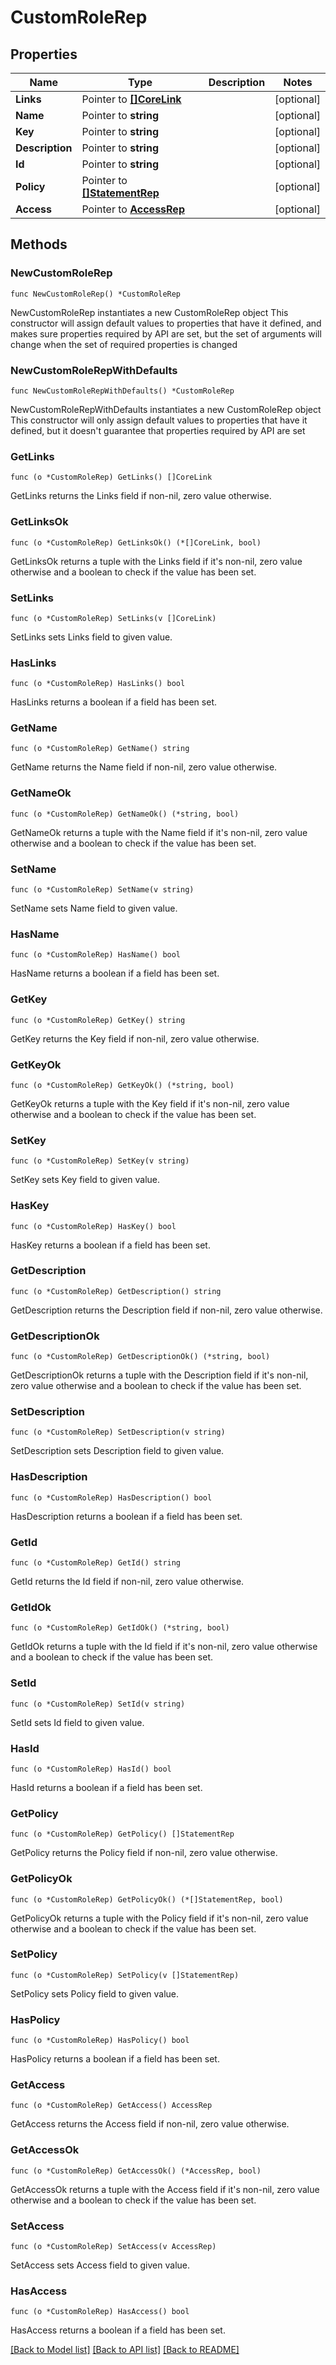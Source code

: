 # CustomRoleRep

## Properties

Name | Type | Description | Notes
------------ | ------------- | ------------- | -------------
**Links** | Pointer to [**[]CoreLink**](CoreLink.md) |  | [optional] 
**Name** | Pointer to **string** |  | [optional] 
**Key** | Pointer to **string** |  | [optional] 
**Description** | Pointer to **string** |  | [optional] 
**Id** | Pointer to **string** |  | [optional] 
**Policy** | Pointer to [**[]StatementRep**](StatementRep.md) |  | [optional] 
**Access** | Pointer to [**AccessRep**](AccessRep.md) |  | [optional] 

## Methods

### NewCustomRoleRep

`func NewCustomRoleRep() *CustomRoleRep`

NewCustomRoleRep instantiates a new CustomRoleRep object
This constructor will assign default values to properties that have it defined,
and makes sure properties required by API are set, but the set of arguments
will change when the set of required properties is changed

### NewCustomRoleRepWithDefaults

`func NewCustomRoleRepWithDefaults() *CustomRoleRep`

NewCustomRoleRepWithDefaults instantiates a new CustomRoleRep object
This constructor will only assign default values to properties that have it defined,
but it doesn't guarantee that properties required by API are set

### GetLinks

`func (o *CustomRoleRep) GetLinks() []CoreLink`

GetLinks returns the Links field if non-nil, zero value otherwise.

### GetLinksOk

`func (o *CustomRoleRep) GetLinksOk() (*[]CoreLink, bool)`

GetLinksOk returns a tuple with the Links field if it's non-nil, zero value otherwise
and a boolean to check if the value has been set.

### SetLinks

`func (o *CustomRoleRep) SetLinks(v []CoreLink)`

SetLinks sets Links field to given value.

### HasLinks

`func (o *CustomRoleRep) HasLinks() bool`

HasLinks returns a boolean if a field has been set.

### GetName

`func (o *CustomRoleRep) GetName() string`

GetName returns the Name field if non-nil, zero value otherwise.

### GetNameOk

`func (o *CustomRoleRep) GetNameOk() (*string, bool)`

GetNameOk returns a tuple with the Name field if it's non-nil, zero value otherwise
and a boolean to check if the value has been set.

### SetName

`func (o *CustomRoleRep) SetName(v string)`

SetName sets Name field to given value.

### HasName

`func (o *CustomRoleRep) HasName() bool`

HasName returns a boolean if a field has been set.

### GetKey

`func (o *CustomRoleRep) GetKey() string`

GetKey returns the Key field if non-nil, zero value otherwise.

### GetKeyOk

`func (o *CustomRoleRep) GetKeyOk() (*string, bool)`

GetKeyOk returns a tuple with the Key field if it's non-nil, zero value otherwise
and a boolean to check if the value has been set.

### SetKey

`func (o *CustomRoleRep) SetKey(v string)`

SetKey sets Key field to given value.

### HasKey

`func (o *CustomRoleRep) HasKey() bool`

HasKey returns a boolean if a field has been set.

### GetDescription

`func (o *CustomRoleRep) GetDescription() string`

GetDescription returns the Description field if non-nil, zero value otherwise.

### GetDescriptionOk

`func (o *CustomRoleRep) GetDescriptionOk() (*string, bool)`

GetDescriptionOk returns a tuple with the Description field if it's non-nil, zero value otherwise
and a boolean to check if the value has been set.

### SetDescription

`func (o *CustomRoleRep) SetDescription(v string)`

SetDescription sets Description field to given value.

### HasDescription

`func (o *CustomRoleRep) HasDescription() bool`

HasDescription returns a boolean if a field has been set.

### GetId

`func (o *CustomRoleRep) GetId() string`

GetId returns the Id field if non-nil, zero value otherwise.

### GetIdOk

`func (o *CustomRoleRep) GetIdOk() (*string, bool)`

GetIdOk returns a tuple with the Id field if it's non-nil, zero value otherwise
and a boolean to check if the value has been set.

### SetId

`func (o *CustomRoleRep) SetId(v string)`

SetId sets Id field to given value.

### HasId

`func (o *CustomRoleRep) HasId() bool`

HasId returns a boolean if a field has been set.

### GetPolicy

`func (o *CustomRoleRep) GetPolicy() []StatementRep`

GetPolicy returns the Policy field if non-nil, zero value otherwise.

### GetPolicyOk

`func (o *CustomRoleRep) GetPolicyOk() (*[]StatementRep, bool)`

GetPolicyOk returns a tuple with the Policy field if it's non-nil, zero value otherwise
and a boolean to check if the value has been set.

### SetPolicy

`func (o *CustomRoleRep) SetPolicy(v []StatementRep)`

SetPolicy sets Policy field to given value.

### HasPolicy

`func (o *CustomRoleRep) HasPolicy() bool`

HasPolicy returns a boolean if a field has been set.

### GetAccess

`func (o *CustomRoleRep) GetAccess() AccessRep`

GetAccess returns the Access field if non-nil, zero value otherwise.

### GetAccessOk

`func (o *CustomRoleRep) GetAccessOk() (*AccessRep, bool)`

GetAccessOk returns a tuple with the Access field if it's non-nil, zero value otherwise
and a boolean to check if the value has been set.

### SetAccess

`func (o *CustomRoleRep) SetAccess(v AccessRep)`

SetAccess sets Access field to given value.

### HasAccess

`func (o *CustomRoleRep) HasAccess() bool`

HasAccess returns a boolean if a field has been set.


[[Back to Model list]](../README.md#documentation-for-models) [[Back to API list]](../README.md#documentation-for-api-endpoints) [[Back to README]](../README.md)


